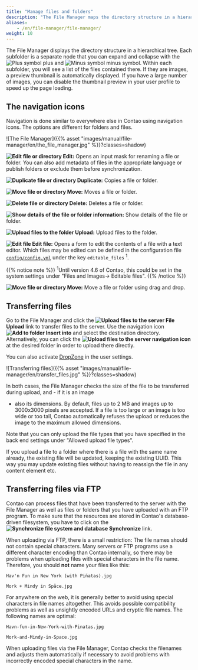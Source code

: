 ```yaml
---
title: "Manage files and folders"
description: "The File Manager maps the directory structure in a hierarchical tree."
aliases:
    - /en/file-manager/file-manager/
weight: 10
---
```


The File Manager displays the directory structure in a hierarchical tree. Each subfolder is a separate node that you can 
expand and collapse with the ![Plus symbol](/de/icons/folPlus.svg?classes=icon) plus and ![Minus symbol](/de/icons/folMinus.svg?classes=icon) 
minus symbol. Within each subfolder, you will see a list of the files contained there. If they are images, a 
preview thumbnail is automatically displayed.
If you have a large number of images, you can disable the thumbnail preview in your user profile to speed up the page 
loading.

## The navigation icons

Navigation is done similar to everywhere else in Contao using navigation icons. The options are different for folders 
and files.

![The File Manager]({{% asset "images/manual/file-manager/en/the_file_manager.jpg" %}}?classes=shadow)

**![Edit file or directory](/de/icons/edit.svg?classes=icon) Edit:** Opens an input mask for renaming a file or folder. 
You can also add metadata of files in the appropriate language or publish folders or exclude them before synchronization.

**![Duplicate file or directory](/de/icons/copy.svg?classes=icon) Duplicate:** Copies a file or folder.

**![Move file or directory](/de/icons/cut.svg?classes=icon) Move:** Moves a file or folder.

**![Delete file or directory](/de/icons/delete.svg?classes=icon) Delete:** Deletes a file or folder.

**![Show details of the file or folder](/de/icons/show.svg?classes=icon) information:** Show details of the file or 
folder.

**![Upload files to the folder](/de/icons/new.svg?classes=icon) Upload:** Upload files to the folder.

**![Edit file](/de/icons/editor.svg?classes=icon) Edit file:** Opens a form to edit the contents of a file with a text 
editor. Which files may be edited can be defined in the configuration file 
[`config/config.yml`](/en/system/settings/#config-yml) under the key `editable_files` <sup>1</sup>.

{{% notice note %}}
<sup>1</sup>Until version 4.6 of Contao, this could be set in the system settings under "Files and Images-&gt; 
Editable files".
{{% /notice %}}

**![Move file or directory](/de/icons/drag.svg?classes=icon) Move:** Move a file or folder using drag and drop.


## Transferring files

Go to the File Manager and click the **![Upload files to the server](/de/icons/new.svg?classes=icon) File Upload** 
link to transfer files to the server. Use the navigation icon **![Add to folder](/de/icons/pasteinto.svg?classes=icon) 
Insert into** and select the destination directory. Alternatively, you can click the 
**![Upload files to the server](/de/icons/new.svg?classes=icon) navigation icon** 
at the desired folder in order to upload there directly.

You can also activate [DropZone](https://www.dropzonejs.com/) in the user settings.

![Transferring files]({{% asset "images/manual/file-manager/en/transfer_files.jpg" %}}?classes=shadow)

In both cases, the File Manager checks the size of the file to be transferred during upload, and - if it is an image 
- also its dimensions. By default, files up to 2 MB and images up to 3000x3000 pixels are accepted. If a file is too 
  large or an image is too wide or too tall, Contao automatically refuses the upload or reduces the image to the 
  maximum allowed dimensions.

Note that you can only upload the file types that you have specified in the back end settings under "Allowed upload 
file types".

If you upload a file to a folder where there is a file with the same name already, the existing file will be updated, 
keeping the existing UUID. This way
you may update existing files without having to reassign the file in any content element etc. 


## Transferring files via FTP

Contao can process files that have been transferred to the server with the File Manager as well as files or folders 
that you have uploaded with an FTP program. To make sure that the resources are stored in Contao's database-driven 
filesystem, you have to click on the **![Synchronize file system and database](/de/icons/sync.svg?classes=icon) 
Synchronize** link.

When uploading via FTP, there is a small restriction: The file names should not contain special characters. Many 
servers or FTP programs use a different character encoding than Contao internally, so there may be problems when 
uploading files with special characters in the file name. Therefore, you should **not** name your files like this:

`Hav'n Fun in New York (with Piñatas).jpg`

`Mork + Mindy in Spåce.jpg`

For anywhere on the web, it is generally better to avoid using special characters in file names altogether. This avoids 
possible compatibility problems as well as unsightly encoded URLs and cryptic file names. The following names are 
optimal:

`Havn-fun-in-New-York-with-Pinatas.jpg`

`Mork-and-Mindy-in-Space.jpg`

When uploading files via the File Manager, Contao checks the filenames and adjusts them automatically if necessary to 
avoid problems with incorrectly encoded special characters in the name.
